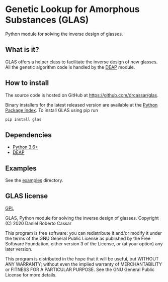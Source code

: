 # Genetic Lookup for Amorphous Substances (GLAS)
Python module for solving the inverse design of glasses.

## What is it?
GLAS offers a helper class to facilitate the inverse design of new glasses. All the genetic algorithm code is handled by the [DEAP](https://github.com/DEAP/deap) module.

## How to install
The source code is hosted on GitHub at https://github.com/drcassar/glas.

Binary installers for the latest released version are available at the [Python Package Index](https://pypi.org/project/glas/). To install GLAS using pip run

```sh
pip install glas
```

## Dependencies
- [Python 3.6+](https://www.python.org/)
- [DEAP](https://github.com/DEAP/deap)

## Examples
See the [examples](https://github.com/drcassar/glas/tree/master/examples) directory.

## GLAS license
[GPL](https://github.com/drcassar/glas/blob/master/LICENSE)

GLAS, Python module for solving the inverse design of glasses. Copyright (C) 2020 Daniel Roberto Cassar

This program is free software: you can redistribute it and/or modify it under the terms of the GNU General Public License as published by the Free Software Foundation, either version 3 of the License, or (at your option) any later version.

This program is distributed in the hope that it will be useful, but WITHOUT ANY WARRANTY; without even the implied warranty of MERCHANTABILITY or FITNESS FOR A PARTICULAR PURPOSE.  See the GNU General Public License for more details.
